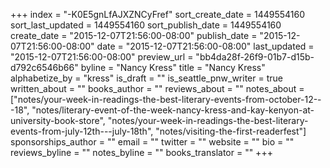 +++
index = "-K0E5gnLfAJXZNCyFref"
sort_create_date = 1449554160
sort_last_updated = 1449554160
sort_publish_date = 1449554160
create_date = "2015-12-07T21:56:00-08:00"
publish_date = "2015-12-07T21:56:00-08:00"
date = "2015-12-07T21:56:00-08:00"
last_updated = "2015-12-07T21:56:00-08:00"
preview_url = "bb4da28f-26f9-01b7-d15b-d792c6546b66"
byline = "Nancy Kress"
title = "Nancy Kress"
alphabetize_by = "kress"
is_draft = ""
is_seattle_pnw_writer = true
written_about = ""
books_author = ""
reviews_about = ""
notes_about = ["notes/your-week-in-readings-the-best-literary-events-from-october-12---18", "notes/literary-event-of-the-week-nancy-kress-and-kay-kenyon-at-university-book-store", "notes/your-week-in-readings-the-best-literary-events-from-july-12th---july-18th", "notes/visiting-the-first-readerfest"]
sponsorships_author = ""
email = ""
twitter = ""
website = ""
bio = ""
reviews_byline = ""
notes_byline = ""
books_translator = ""
+++

